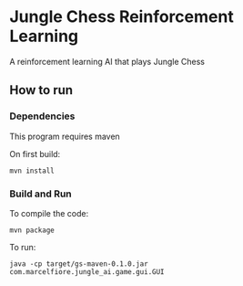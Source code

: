# Jungle Chess Reinforcement Learning

A reinforcement learning AI that plays Jungle Chess


## How to run

### Dependencies

This program requires maven

On first build:

`mvn install`

### Build and Run

To compile the code:

`mvn package`

To run:

`java -cp target/gs-maven-0.1.0.jar com.marcelfiore.jungle_ai.game.gui.GUI`
